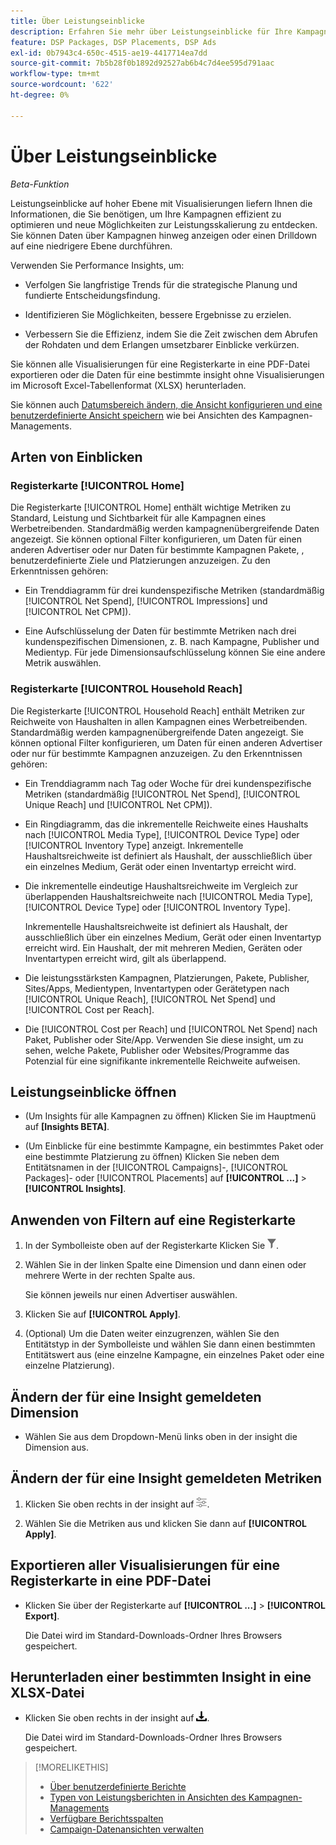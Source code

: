 ```yaml
---
title: Über Leistungseinblicke
description: Erfahren Sie mehr über Leistungseinblicke für Ihre Kampagnen.
feature: DSP Packages, DSP Placements, DSP Ads
exl-id: 0b7943c4-650c-4515-ae19-4417714ea7dd
source-git-commit: 7b5b28f0b1892d92527ab6b4c7d4ee595d791aac
workflow-type: tm+mt
source-wordcount: '622'
ht-degree: 0%

---
```


# Über Leistungseinblicke

*Beta-Funktion*

<!-- Edit title and metadata as necessary -->

Leistungseinblicke auf hoher Ebene mit Visualisierungen liefern Ihnen die Informationen, die Sie benötigen, um Ihre Kampagnen effizient zu optimieren und neue Möglichkeiten zur Leistungsskalierung zu entdecken. Sie können Daten über Kampagnen hinweg anzeigen oder einen Drilldown auf eine niedrigere Ebene durchführen.

Verwenden Sie Performance Insights, um:

* Verfolgen Sie langfristige Trends für die strategische Planung und fundierte Entscheidungsfindung.

* Identifizieren Sie Möglichkeiten, bessere Ergebnisse zu erzielen.

* Verbessern Sie die Effizienz, indem Sie die Zeit zwischen dem Abrufen der Rohdaten und dem Erlangen umsetzbarer Einblicke verkürzen.

Sie können alle Visualisierungen für eine Registerkarte in eine PDF-Datei exportieren oder die Daten für eine bestimmte insight ohne Visualisierungen im Microsoft Excel-Tabellenformat (XLSX) herunterladen.

Sie können auch [Datumsbereich ändern, die Ansicht konfigurieren und eine benutzerdefinierte Ansicht speichern](/help/dsp/campaign-management/reports/campaign-data-views-manage.md) wie bei Ansichten des Kampagnen-Managements.

## Arten von Einblicken

### Registerkarte [!UICONTROL Home]

Die Registerkarte [!UICONTROL Home] enthält wichtige Metriken zu Standard, Leistung und Sichtbarkeit für alle Kampagnen eines Werbetreibenden<!-- active only? -->. Standardmäßig werden kampagnenübergreifende Daten angezeigt. Sie können optional Filter konfigurieren, um Daten für einen anderen Advertiser oder nur Daten für bestimmte Kampagnen<!-- active only? --> Pakete, <!-- active only? -->, benutzerdefinierte Ziele und Platzierungen anzuzeigen<!-- active only? -->. Zu den Erkenntnissen gehören:

* Ein Trenddiagramm für drei kundenspezifische Metriken (standardmäßig [!UICONTROL Net Spend], [!UICONTROL Impressions] und [!UICONTROL Net CPM]).

* Eine Aufschlüsselung der Daten für bestimmte Metriken nach drei kundenspezifischen Dimensionen, z. B. nach Kampagne, Publisher und Medientyp. Für jede Dimensionsaufschlüsselung können Sie eine andere Metrik auswählen.

### Registerkarte [!UICONTROL Household Reach]

Die Registerkarte [!UICONTROL Household Reach] enthält Metriken zur Reichweite von Haushalten in allen Kampagnen eines Werbetreibenden<!-- active only? -->. Standardmäßig werden kampagnenübergreifende Daten angezeigt. Sie können optional Filter konfigurieren, um Daten für einen anderen Advertiser oder nur für bestimmte Kampagnen anzuzeigen<!-- active only? -->. Zu den Erkenntnissen gehören:

* Ein Trenddiagramm nach Tag oder Woche für drei kundenspezifische Metriken (standardmäßig [!UICONTROL Net Spend], [!UICONTROL Unique Reach] und [!UICONTROL Net CPM]).

* Ein Ringdiagramm, das die inkrementelle Reichweite eines Haushalts nach [!UICONTROL Media Type], [!UICONTROL Device Type] oder [!UICONTROL Inventory Type] anzeigt. Inkrementelle Haushaltsreichweite ist definiert als Haushalt, der ausschließlich über ein einzelnes Medium, Gerät oder einen Inventartyp erreicht wird.

* Die inkrementelle eindeutige Haushaltsreichweite im Vergleich zur überlappenden Haushaltsreichweite nach [!UICONTROL Media Type], [!UICONTROL Device Type] oder [!UICONTROL Inventory Type].

  Inkrementelle Haushaltsreichweite ist definiert als Haushalt, der ausschließlich über ein einzelnes Medium, Gerät oder einen Inventartyp erreicht wird. Ein Haushalt, der mit mehreren Medien, Geräten oder Inventartypen erreicht wird, gilt als überlappend.

* Die leistungsstärksten Kampagnen, Platzierungen, Pakete, Publisher, Sites/Apps, Medientypen, Inventartypen oder Gerätetypen nach [!UICONTROL Unique Reach], [!UICONTROL Net Spend] und [!UICONTROL Cost per Reach].

* Die [!UICONTROL Cost per Reach] und [!UICONTROL Net Spend] nach Paket, Publisher oder Site/App. Verwenden Sie diese insight, um zu sehen, welche Pakete, Publisher oder Websites/Programme das Potenzial für eine signifikante inkrementelle Reichweite aufweisen.

## Leistungseinblicke öffnen

* (Um Insights für alle Kampagnen zu öffnen) Klicken Sie im Hauptmenü auf **[Insights BETA]**.

* (Um Einblicke für eine bestimmte Kampagne, ein bestimmtes Paket oder eine bestimmte Platzierung zu öffnen) Klicken Sie neben dem Entitätsnamen in der [!UICONTROL Campaigns]-, [!UICONTROL Packages]- oder [!UICONTROL Placements] auf **[!UICONTROL ...]** > **[!UICONTROL Insights]**.

## Anwenden von Filtern auf eine Registerkarte

1. In der Symbolleiste oben auf der Registerkarte
Klicken Sie ![Filterschaltfläche](/help/dsp/assets/filter.png).

1. Wählen Sie in der linken Spalte eine Dimension und dann einen oder mehrere Werte in der rechten Spalte aus.

   Sie können jeweils nur einen Advertiser auswählen.

1. Klicken Sie auf **[!UICONTROL Apply]**.

1. (Optional) Um die Daten weiter einzugrenzen, wählen Sie den Entitätstyp in der Symbolleiste und wählen Sie dann einen bestimmten Entitätswert aus (eine einzelne Kampagne, ein einzelnes Paket oder eine einzelne Platzierung).

## Ändern der für eine Insight gemeldeten Dimension

* Wählen Sie aus dem Dropdown-Menü links oben in der insight die Dimension aus.

## Ändern der für eine Insight gemeldeten Metriken

1. Klicken Sie oben rechts in der insight auf ![Metrikeinstellungen](/help/dsp/assets/metric-settings.png "Metrikeinstellungen").

1. Wählen Sie die Metriken aus und klicken Sie dann auf **[!UICONTROL Apply]**.

## Exportieren aller Visualisierungen für eine Registerkarte in eine PDF-Datei

* Klicken Sie über der Registerkarte auf **[!UICONTROL ...]** > **[!UICONTROL Export]**.

  Die Datei wird im Standard-Downloads-Ordner Ihres Browsers gespeichert.

## Herunterladen einer bestimmten Insight in eine XLSX-Datei

* Klicken Sie oben rechts in der insight auf ![Download](/help/creative/assets/download.png "Download").

  Die Datei wird im Standard-Downloads-Ordner Ihres Browsers gespeichert.

>[!MORELIKETHIS]
>
>* [Über benutzerdefinierte Berichte](/help/dsp/reports/report-about.md)
>* [Typen von Leistungsberichten in Ansichten des Kampagnen-Managements](/help/dsp/campaign-management/reports/campaign-reports-about.md)
>* [Verfügbare Berichtsspalten](/help/dsp/reports/report-columns.md)
>* [Campaign-Datenansichten verwalten](/help/dsp/campaign-management/reports/campaign-data-views-manage.md)

